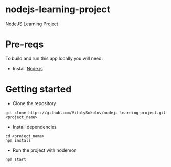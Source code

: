 # nodejs-learning-project
NodeJS Learning Project

# Pre-reqs
To build and run this app locally you will need:
- Install [Node.js](https://nodejs.org/en/)

# Getting started
- Clone the repository
```
git clone https://github.com/VitalySokolov/nodejs-learning-project.git <project_name>
```
- Install dependencies
```
cd <project_name>
npm install
```
- Run the project with nodemon
```
npm start
```
